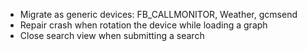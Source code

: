 * Migrate as generic devices: FB_CALLMONITOR, Weather, gcmsend
* Repair crash when rotation the device while loading a graph
* Close search view when submitting a search
